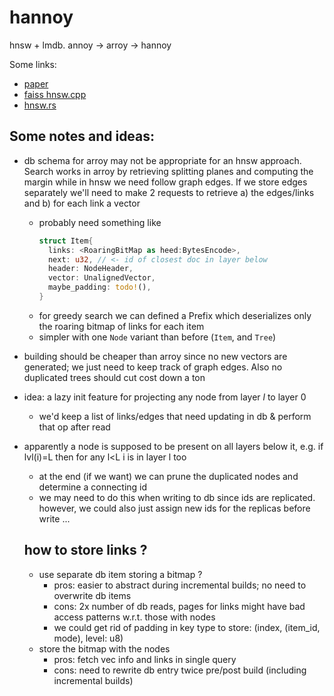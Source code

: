 # hannoy
hnsw + lmdb. annoy -> arroy -> hannoy

Some links:
- [paper](https://arxiv.org/abs/1603.09320)
- [faiss hnsw.cpp](https://github.com/facebookresearch/faiss/blob/main/faiss/impl/HNSW.cpp)
- [hnsw.rs](https://github.com/rust-cv/hnsw)

## Some notes and ideas:
- db schema for arroy may not be appropriate for an hnsw approach. Search works in arroy by retrieving splitting planes and computing the margin while in hnsw we need follow graph edges. If we store edges separately we'll need to make 2 requests to retrieve a) the edges/links and b) for each link a vector
  - probably need something like
    ```rust
    struct Item{
      links: <RoaringBitMap as heed:BytesEncode>,
      next: u32, // <- id of closest doc in layer below
      header: NodeHeader,
      vector: UnalignedVector,
      maybe_padding: todo!(),
    }
    ```
  - for greedy search we can defined a Prefix which deserializes only the roaring bitmap of links for each item
  - simpler with one `Node` variant than before (`Item`, and `Tree`)

- building should be cheaper than arroy since no new vectors are generated; we just need to keep track of graph edges. Also no duplicated trees should cut cost down a ton
- idea: a lazy init feature for projecting any node from layer _l_ to layer 0
  - we'd keep a list of links/edges that need updating in db & perform that op after read

- apparently a node is supposed to be present on all layers below it, e.g. if lvl(i)=L then for any l<L i is in layer l too
  - at the end (if we want) we can prune the duplicated nodes and determine a connecting id
  - we may need to do this when writing to db since ids are replicated. however, we could also just assign new ids for the replicas before write ...


  ## how to store links ?
  - use separate db item storing a bitmap ?
    - pros: easier to abstract during incremental builds; no need to overwrite db items
    - cons: 2x number of db reads, pages for links might have bad access patterns w.r.t. those with nodes
    - we could get rid of padding in key type to store: (index, (item_id, mode), level: u8)
  - store the bitmap with the nodes
    - pros: fetch vec info and links in single query
    - cons: need to rewrite db entry twice pre/post build (including incremental builds)
